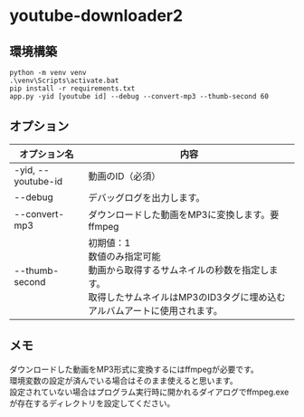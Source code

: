 # youtube-downloader2

## 環境構築
```
python -m venv venv
.\venv\Scripts\activate.bat
pip install -r requirements.txt
app.py -yid [youtube id] --debug --convert-mp3 --thumb-second 60
```

## オプション
| オプション名 | 内容 |
|---|---|
| -yid, --youtube-id | 動画のID（必須） |
| --debug | デバッグログを出力します。 |
| --convert-mp3 | ダウンロードした動画をMP3に変換します。要ffmpeg |
| --thumb-second | 初期値：1<br>数値のみ指定可能<br>動画から取得するサムネイルの秒数を指定します。<br>取得したサムネイルはMP3のID3タグに埋め込むアルバムアートに使用されます。 |


## メモ
ダウンロードした動画をMP3形式に変換するにはffmpegが必要です。  
環境変数の設定が済んでいる場合はそのまま使えると思います。  
設定されていない場合はプログラム実行時に開かれるダイアログでffmpeg.exeが存在するディレクトリを設定してください。
